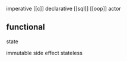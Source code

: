 ---
---
imperative [[c]]
declarative [[sql]]
[[oop]]
actor 

## functional 
state 

immutable
side effect
stateless


